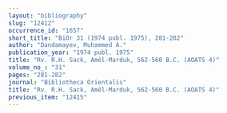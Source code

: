 ```yaml
---
layout: "bibliography"
slug: "12412"
occurrence_id: "1657"
short_title: "BiOr 31 (1974 publ. 1975), 281-282"
author: "Dandamayev, Muhammed A."
publication_year: "1974 publ. 1975"
title: "Rv. R.H. Sack, Amēl-Marduk, 562-560 B.C. (AOATS 4)"
volume_no_: "31"
pages: "281-282"
journal: "Bibliotheca Orientalis"
title: "Rv. R.H. Sack, Amēl-Marduk, 562-560 B.C. (AOATS 4)"
previous_item: "12415"
---
```

